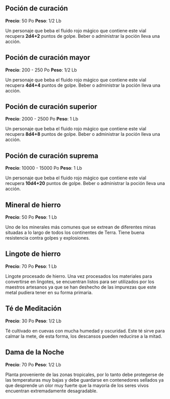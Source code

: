 ## Poción de curación
>
**Precio**: 50 Po
**Peso**: 1/2 Lb
>
Un personaje que beba el fluido rojo mágico que contiene este vial recupera **2d4+2** puntos de golpe. Beber o administrar la poción lleva una acción.

## Poción de curación mayor
>
**Precio**: 200 - 250 Po
**Peso**: 1/2 Lb
>
Un personaje que beba el fluido rojo mágico que contiene este vial recupera **4d4+4** puntos de golpe. Beber o administrar la poción lleva una acción.

## Poción de curación superior
>
**Precio**: 2000 - 2500 Po
**Peso**: 1 Lb
>
Un personaje que beba el fluido rojo mágico que contiene este vial recupera **8d4+8** puntos de golpe. Beber o administrar la poción lleva una acción.

## Poción de curación suprema
>
**Precio**: 10000 - 15000 Po
**Peso**: 1 Lb
>
Un personaje que beba el fluido rojo mágico que contiene este vial recupera **10d4+20** puntos de golpe. Beber o administrar la poción lleva una acción.

## Mineral de hierro
>
**Precio**: 50 Po
**Peso**: 1 Lb
>
Uno de los minerales más comunes que se extrean de diferentes minas situadas a lo largo de todos los continentes de Terra. Tiene buena resistencia contra golpes y explosiones.

## Lingote de hierro
>
**Precio**: 70 Po
**Peso**: 1 Lb
>
Lingote procesado de hierro. Una vez procesados los materiales para convertirse en lingotes, se encuentran listos para ser utilizados por los maestros artesanos ya que se han deshecho de las impurezas que este metal pudiera tener en su forma primaria.

## Té de Meditación
>
**Precio**: 30 Po
**Peso**: 1/2 Lb
>
Té cultivado en cuevas con mucha humedad y oscuridad. Este té sirve para calmar la mete, de esta forma, los descansos pueden reducirse a la mitad.

## Dama de la Noche
>
**Precio**: 70 Po
**Peso**: 1/2 Lb
>
Planta proveniente de las zonas tropicales, por lo tanto debe protegerse de las temperaturas muy bajas y debe guardarse en contenedores sellados ya que desprende un olor muy fuerte que la mayoria de los seres vivos encuentran extremadamente desagradable.